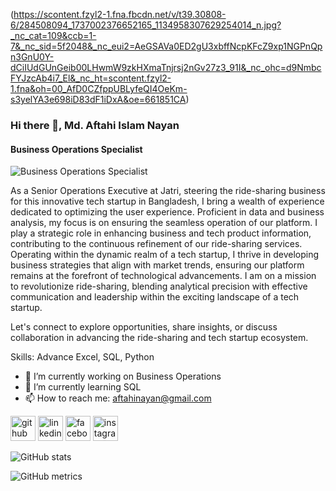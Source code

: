 (https://scontent.fzyl2-1.fna.fbcdn.net/v/t39.30808-6/284508094_1737002376652165_1134958307629254014_n.jpg?_nc_cat=109&ccb=1-7&_nc_sid=5f2048&_nc_eui2=AeGSAVa0ED2gU3xbffNcpKFcZ9xp1NGPnQpn3GnU0Y-dCiIUdGUnGeib00LHwmW9zkHXmaTnjrsj2nGv27z3_91I&_nc_ohc=d9NmbcFYJzcAb4i7_El&_nc_ht=scontent.fzyl2-1.fna&oh=00_AfD0CZfppUBLyfeQI4OeKm-s3yelYA3e698iD83dF1iDxA&oe=661851CA)

### Hi there 👋, Md. Aftahi Islam Nayan
#### Business Operations Specialist 
![Business Operations Specialist ](https://scontent.fzyl2-1.fna.fbcdn.net/v/t39.30808-6/284508094_1737002376652165_1134958307629254014_n.jpg?_nc_cat=109&ccb=1-7&_nc_sid=5f2048&_nc_eui2=AeGSAVa0ED2gU3xbffNcpKFcZ9xp1NGPnQpn3GnU0Y-dCiIUdGUnGeib00LHwmW9zkHXmaTnjrsj2nGv27z3_91I&_nc_ohc=d9NmbcFYJzcAb4i7_El&_nc_ht=scontent.fzyl2-1.fna&oh=00_AfD0CZfppUBLyfeQI4OeKm-s3yelYA3e698iD83dF1iDxA&oe=661851CA)

As a Senior Operations Executive at Jatri, steering the ride-sharing business for this innovative tech startup in Bangladesh, I bring a wealth of experience dedicated to optimizing the user experience. Proficient in data and business analysis, my focus is on ensuring the seamless operation of our platform. I play a strategic role in enhancing business and tech product information, contributing to the continuous refinement of our ride-sharing services. Operating within the dynamic realm of a tech startup, I thrive in developing business strategies that align with market trends, ensuring our platform remains at the forefront of technological advancements. I am on a mission to revolutionize ride-sharing, blending analytical precision with effective communication and leadership within the exciting landscape of a tech startup. 

Let's connect to explore opportunities, share insights, or discuss collaboration in advancing the ride-sharing and tech startup ecosystem.

Skills: Advance Excel, SQL, Python

- 🔭 I’m currently working on Business Operations  
- 🌱 I’m currently learning SQL 
- 📫 How to reach me: aftahinayan@gmail.com 


[<img src='https://cdn.jsdelivr.net/npm/simple-icons@3.0.1/icons/github.svg' alt='github' height='40'>](https://github.com/https://github.com/AftahiNayan)  [<img src='https://cdn.jsdelivr.net/npm/simple-icons@3.0.1/icons/linkedin.svg' alt='linkedin' height='40'>](https://www.linkedin.com/in/https://www.linkedin.com/in/md-aftahi-islam-nayan//)  [<img src='https://cdn.jsdelivr.net/npm/simple-icons@3.0.1/icons/facebook.svg' alt='facebook' height='40'>](https://www.facebook.com/https://www.facebook.com/aftahi.islam.3/)  [<img src='https://cdn.jsdelivr.net/npm/simple-icons@3.0.1/icons/instagram.svg' alt='instagram' height='40'>](https://www.instagram.com/https://www.instagram.com/aftahi_nayan//)  

![GitHub stats](https://github-readme-stats.vercel.app/api?username=https://github.com/AftahiNayan&show_icons=true)  

![GitHub metrics](https://metrics.lecoq.io/https://github.com/AftahiNayan)  

